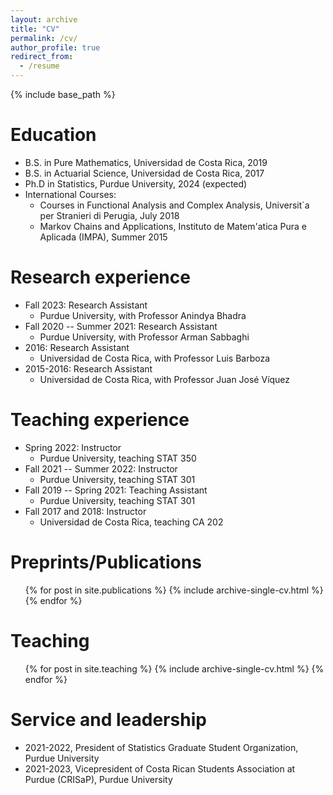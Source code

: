 ```yaml
---
layout: archive
title: "CV"
permalink: /cv/
author_profile: true
redirect_from:
  - /resume
---
```


{% include base_path %}

Education
======
* B.S. in Pure Mathematics, Universidad de Costa Rica, 2019
* B.S. in Actuarial Science, Universidad de Costa Rica, 2017
* Ph.D in Statistics, Purdue University, 2024 (expected)
* International Courses:
  * Courses in Functional Analysis and Complex Analysis, Universit\`a per Stranieri di Perugia, July 2018
  * Markov Chains and Applications, Instituto de Matem\'atica Pura e Aplicada (IMPA), Summer 2015

Research experience
======
* Fall 2023: Research Assistant
  * Purdue University, with Professor Anindya Bhadra
* Fall 2020 -- Summer 2021: Research Assistant
  * Purdue University, with Professor Arman Sabbaghi
* 2016: Research Assistant
  * Universidad de Costa Rica, with Professor Luis Barboza
* 2015-2016: Research Assistant
  * Universidad de Costa Rica, with Professor Juan José Víquez

Teaching experience
======
* Spring 2022: Instructor
  * Purdue University, teaching STAT 350
* Fall 2021 -- Summer 2022: Instructor
  * Purdue University, teaching STAT 301
* Fall 2019 -- Spring 2021: Teaching Assistant
  * Purdue University, teaching STAT 301
* Fall 2017 and 2018: Instructor
  * Universidad de Costa Rica, teaching CA 202

Preprints/Publications
======
  <ul>{% for post in site.publications %}
    {% include archive-single-cv.html %}
  {% endfor %}</ul>
  
Teaching
======
  <ul>{% for post in site.teaching %}
    {% include archive-single-cv.html %}
  {% endfor %}</ul>
  
Service and leadership
======
* 2021-2022, President of Statistics Graduate Student Organization, Purdue University
* 2021-2023, Vicepresident of Costa Rican Students Association at Purdue (CRISaP), Purdue University
